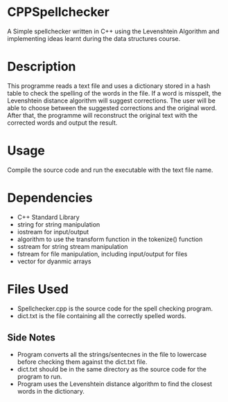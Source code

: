 # CPPSpellchecker
A Simple spellchecker written in C++ using the Levenshtein Algorithm and implementing ideas learnt during the data structures course.

# Description

This programme reads a text file and uses a dictionary stored in a hash table to check the spelling of the words in the file. If a word is misspelt, the Levenshtein distance algorithm will suggest corrections. The user will be able to choose between the suggested corrections and the original word. After that, the programme will reconstruct the original text with the corrected words and output the result.

# Usage
Compile the source code and run the executable with the text file name.

# Dependencies

 - C++ Standard Library
 - string for string manipulation
 - iostream for input/output
 - algorithm to use the transform function in the tokenize() function
 - sstream for string stream manipulation
 - fstream for file manipulation, including input/output for files
 - vector for dyanmic arrays
 

# Files Used

 - Spellchecker.cpp is the source code for the spell checking program.
 - dict.txt is the file containing all the correctly spelled words.
 
## Side Notes
 - Program converts all the strings/sentecnes in the file to lowercase before checking them against the dict.txt file.
 - dict.txt should be in the same directory as the source code for the program to run. 
 - Program uses the Levenshtein distance algorithm to find the closest words in the dictionary.
